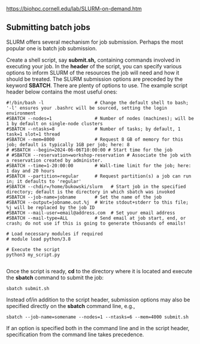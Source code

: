 https://biohpc.cornell.edu/lab/SLURM-on-demand.htm

## Submitting batch jobs

SLURM offers several mechanism for job submission. Perhaps the most popular one is batch job submission.

Create a shell script, say **submit.sh,** containing commands involved in executing your job. In the **header** of the script, you can specify various options to inform SLURM of the resources the job will need and how it should be treated. The SLURM submission options are preceded by the keyword **SBATCH**. There are plenty of options to use. The example script header below contains the most useful ones:

```
#!/bin/bash -l                   # Change the default shell to bash; '-l' ensures your .bashrc will be sourced, setting the login environment
#SBATCH --nodes=1                # Number of nodes (machines); will be 1 by default on single-node clusters
#SBATCH --ntasks=8               # Number of tasks; by default, 1 task=1 slot=1 thread
#SBATCH --mem=8000               # Request 8 GB of memory for this job; default is typically 1GB per job; here: 8
# #SBATCH --begin=2024-06-06T10:00:00 # Start time for the job
# #SBATCH --reservation=workshop-reservation # Associate the job with a reservation created by administer.
#SBATCH --time=1-20:00:00        # Wall-time limit for the job; here: 1 day and 20 hours
#SBATCH --partition=regular      # Request partition(s) a job can run in; it defaults to 'regular'
#SBATCH --chdir=/home/bukowski/slurm   # Start job in the specified directory; default is the directory in which sbatch was invoked
#SBATCH --job-name=jobname       # Set the name of the job
#SBATCH --output=jobname.out.%j  # Write stdout+stderr to this file; %j will be replaced by the job ID
#SBATCH --mail-user=email@address.com  # Set your email address
#SBATCH --mail-type=ALL          # Send email at job start, end, or crash; do not use if this is going to generate thousands of emails!

# Load necessary modules if required
# module load python/3.8

# Execute the script
python3 my_script.py


```



Once the script is ready, **cd** to the directory where it is located and execute the **sbatch** command to submit the job:

`sbatch submit.sh`

Instead of/in addition to the script header, submission options may also be specified directly on the **sbatch** command line, e.g.,

`sbatch --job-name=somename --nodes=1 --ntasks=6 --mem=4000 submit.sh`

If an option is specified both in the command line and in the script header, specification from the command line takes precedence.

